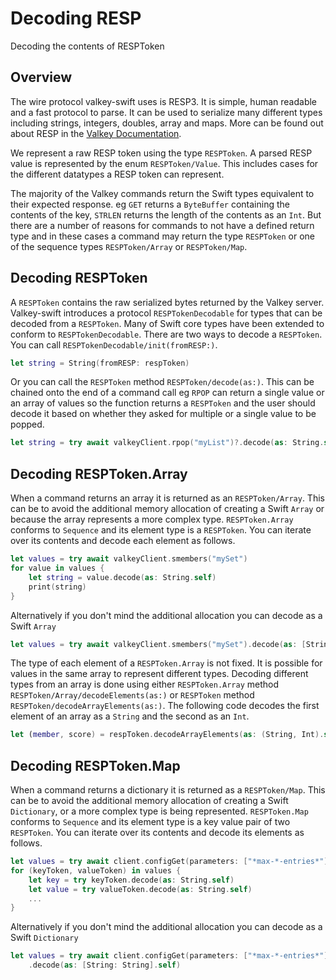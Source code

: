 # Decoding RESP

Decoding the contents of RESPToken

## Overview

The wire protocol valkey-swift uses is RESP3. It is simple, human readable and a fast protocol to parse. It can be used to serialize many different types including strings, integers, doubles, array and maps. More can be found out about RESP in the [Valkey Documentation](https://valkey.io/topics/protocol/).

We represent a raw RESP token using the type ``RESPToken``. A parsed RESP value is represented by the enum ``RESPToken/Value``. This includes cases for the different datatypes a RESP token can represent.

The majority of the Valkey commands return the Swift types equivalent to their expected response. eg `GET` returns a `ByteBuffer` containing the contents of the key, `STRLEN` returns the length of the contents as an `Int`. But there are a number of reasons for commands to not have a defined return type and in these cases a command may return the type ``RESPToken`` or one of the sequence types ``RESPToken/Array`` or ``RESPToken/Map``.

## Decoding RESPToken

A `RESPToken` contains the raw serialized bytes returned by the Valkey server. Valkey-swift introduces a protocol ``RESPTokenDecodable`` for types that can be decoded from a `RESPToken`. Many of Swift core types have been extended to conform to `RESPTokenDecodable`. There are two ways to decode a `RESPToken`. You can call ``RESPTokenDecodable/init(fromRESP:)``.

```swift
let string = String(fromRESP: respToken)
```

Or you can call the `RESPToken` method ``RESPToken/decode(as:)``. This can be chained onto the end of a command call eg `RPOP` can return a single value or an array of values so the function returns a `RESPToken` and the user should decode it based on whether they asked for multiple or a single value to be popped.

```swift
let string = try await valkeyClient.rpop("myList")?.decode(as: String.self)
```

## Decoding RESPToken.Array

When a command returns an array it is returned as an ``RESPToken/Array``. This can be to avoid the additional memory allocation of creating a Swift `Array` or because the array represents a more complex type. `RESPToken.Array` conforms to `Sequence` and its element type is a `RESPToken`. You can iterate over its contents and decode each element as follows.

```swift
let values = try await valkeyClient.smembers("mySet")
for value in values {
    let string = value.decode(as: String.self)
    print(string)
}
```

Alternatively if you don't mind the additional allocation you can decode as a Swift `Array`

```swift
let values = try await valkeyClient.smembers("mySet").decode(as: [String].self)
```

The type of each element of a `RESPToken.Array` is not fixed. It is possible for values in the same array to represent different types. Decoding different types from an array is done using either `RESPToken.Array` method ``RESPToken/Array/decodeElements(as:)`` or `RESPToken` method ``RESPToken/decodeArrayElements(as:)``. The following code decodes the first element of an array as a `String` and the second as an `Int`.

```swift
let (member, score) = respToken.decodeArrayElements(as: (String, Int).self)
```

## Decoding RESPToken.Map

When a command returns a dictionary it is returned as a ``RESPToken/Map``. This can be to avoid the additional memory allocation of creating a Swift `Dictionary`, or a more complex type is being represented. `RESPToken.Map` conforms to `Sequence` and its element type is a key value pair of two `RESPToken`. You can iterate over its contents and decode its elements as follows.

```swift
let values = try await client.configGet(parameters: ["*max-*-entries*"])
for (keyToken, valueToken) in values {
    let key = try keyToken.decode(as: String.self)
    let value = try valueToken.decode(as: String.self)
    ...
}
```

Alternatively if you don't mind the additional allocation you can decode as a Swift `Dictionary`

```swift
let values = try await client.configGet(parameters: ["*max-*-entries*"])
    .decode(as: [String: String].self)
```

